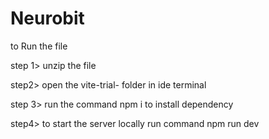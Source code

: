# Neurobit
to Run the file 
<p>step 1> unzip the file </p>
<p>step2> open the vite-trial- folder in ide terminal </p>
<p>step 3> run the command npm i to install dependency </p>
<p>step4> to start the server locally  run command npm run dev</p>


